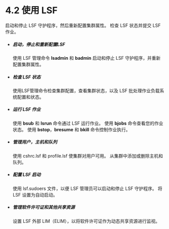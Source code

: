 # 4.2 使用 LSF

启动和停止 LSF 守护程序，然后重新配置集群属性。 检查 LSF 状态并提交 LSF 作业。

- ##### 启动，停止和重新配置LSF
  
  使用 LSF 管理命令 **lsadmin** 和 **badmin** 启动和停止 LSF 守护程序，并重新配置集群属性。
  
- ##### 检查 LSF 状态
  
  使用LSF管理命令检查集群配置，查看集群状态，以及 LSF 批处理作业负载系统配置和状态。
  
- ##### 运行 LSF 作业
  
  使用 **bsub** 和 **lsrun** 命令通过 LSF 运行作业。 使用 **bjobs** 命令查看您的作业状态。 使用 **bstop**，**bresume** 和 **bkill** 命令控制作业执行。
  
- ##### 管理用户，主机和队列
  
  使用 cshrc.lsf 和 profile.lsf 使集群对用户可用。 从集群中添加或删除主机和队列。
  
- ##### 配置 LSF 启动
  
  使用 lsf.sudoers 文件，以便 LSF 管理员可以启动和停止 LSF 守护程序。 将 LSF 设置为自动启动。
  
- ##### 管理软件许可证和其他共享资源
  
  设置 LSF 外部 LIM（ELIM），以将软件许可证作为动态共享资源进行监视。

